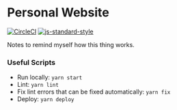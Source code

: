# Personal Website
[![CircleCI](https://circleci.com/gh/martinjaime/martinjai.me.svg?style=svg)](https://circleci.com/gh/martinjaime/martinjai.me)
[![js-standard-style](https://img.shields.io/badge/code%20style-standard-brightgreen.svg)](http://standardjs.com)


Notes to remind myself how this thing works.

### Useful Scripts

* Run locally: `yarn start`
* Lint: `yarn lint`
* Fix lint errors that can be fixed automatically: `yarn fix`
* Deploy: `yarn deploy`
